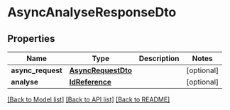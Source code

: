 # AsyncAnalyseResponseDto

## Properties
Name | Type | Description | Notes
------------ | ------------- | ------------- | -------------
**async_request** | [**AsyncRequestDto**](AsyncRequestDto.md) |  | [optional] 
**analyse** | [**IdReference**](IdReference.md) |  | [optional] 

[[Back to Model list]](../README.md#documentation-for-models) [[Back to API list]](../README.md#documentation-for-api-endpoints) [[Back to README]](../README.md)


